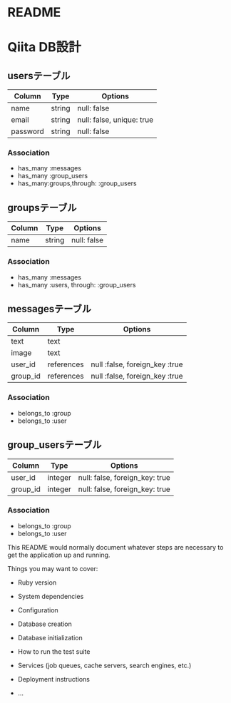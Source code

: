 # README

# Qiita DB設計
## usersテーブル
|Column|Type|Options|
|------|----|-------|
|name|string|null: false
|email|string|null: false, unique: true
|password|string|null: false
### Association
- has_many :messages
- has_many :group_users
- has_many:groups,through: :group_users

## groupsテーブル
|Column|Type|Options|
|------|----|-------|
|name|string|null: false|
### Association
- has_many :messages
- has_many :users, through: :group_users

## messagesテーブル
|Column|Type|Options|
|------|----|-------|
|text|text|	
|image|text|	
|user_id|references|null :false, foreign_key :true|
|group_id|references|null :false, foreign_key :true|
### Association
- belongs_to :group
- belongs_to :user

## group_usersテーブル
|Column|Type|Options|
|------|----|-------|
|user_id|integer|null: false, foreign_key: true|
|group_id|integer|null: false, foreign_key: true|
### Association
- belongs_to :group
- belongs_to :user



This README would normally document whatever steps are necessary to get the
application up and running.

Things you may want to cover:

* Ruby version

* System dependencies

* Configuration

* Database creation

* Database initialization

* How to run the test suite

* Services (job queues, cache servers, search engines, etc.)

* Deployment instructions

* ...
